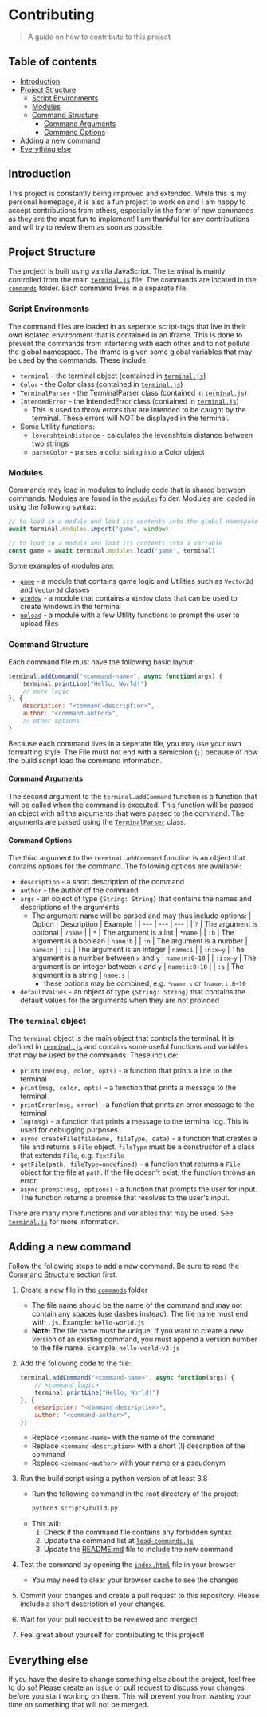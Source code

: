 # Contributing

> A guide on how to contribute to this project

## Table of contents

* [Introduction](#introduction)
* [Project Structure](#project-structure)
  * [Script Environments](#script-environments)
  * [Modules](#modules)
  * [Command Structure](#command-structure)
    * [Command Arguments](#command-arguments)
    * [Command Options](#command-options)
* [Adding a new command](#adding-a-new-command)
* [Everything else](#everything-else)

## Introduction

This project is constantly being improved and extended. While this is my
personal homepage, it is also a fun project to work on and I am happy to
accept contributions from others, especially in the form of new commands
as they are the most fun to implement! I am thankful for any contributions
and will try to review them as soon as possible.

## Project Structure

The project is built using vanilla JavaScript. The terminal is mainly
controlled from the main [`terminal.js`](./js/terminal.js) file. The commands are
located in the [`commands`](./js/commands) folder. Each command lives in a separate
file.

### Script Environments

The command files are loaded in as seperate script-tags that live in their
own isolated environment that is contained in an iframe. This is done to
prevent the commands from interfering with each other and to not pollute
the global namespace. The iframe is given some global variables that may
be used by the commands. These include:
- `terminal` - the terminal object (contained in [`terminal.js`](./js/terminal.js))
- `Color` - the Color class (contained in [`terminal.js`](./js/terminal.js))
- `TerminalParser` - the TerminalParser class (contained in [`terminal.js`](./js/terminal.js))
- `IntendedError` - the IntendedError class (contained in [`terminal.js`](./js/terminal.js))
  - This is used to throw errors that are intended to be caught by the terminal. These errors will NOT be displayed in the terminal.
- Some Utility functions:
  - `levenshteinDistance` - calculates the levenshtein distance between two strings
  - `parseColor` - parses a color string into a Color object

### Modules

Commands may load in modules to include code that is shared between commands.
Modules are found in the [`modules`](./js/modules) folder. Modules are loaded in
using the following syntax:

```js
// to load in a module and load its contents into the global namespace
await terminal.modules.import("game", window)

// to load in a module and load its contents into a variable
const game = await terminal.modules.load("game", terminal)
```

Some examples of modules are:
- [`game`](./js/modules/game.js) - a module that contains game logic and Utilities such as `Vector2d` and `Vector3d` classes
- [`window`](./js/modules/window.js) - a module that contains a `Window` class that can be used to create windows in the terminal
- [`upload`](./js/modules/upload.js) - a module with a few Utility functions to prompt the user to upload files

### Command Structure

Each command file must have the following basic layout:

```js
terminal.addCommand("<command-name>", async function(args) {
    terminal.printLine("Hello, World!")
    // more logic
}, {
    description: "<command-description>",
    author: "<command-author>",
    // other options
}
```

Because each command lives in a seperate file, you may use your own
formatting style. The File must not end with a semicolon (`;`)
because of how the build script load the command information.

#### Command Arguments

The second argument to the `terminal.addCommand` function is a function
that will be called when the command is executed. This function will be
passed an object with all the arguments that were passed to the command.
The arguments are parsed using the [`TerminalParser`](./js/terminal.js) class.

#### Command Options

The third argument to the `terminal.addCommand` function is an object
that contains options for the command. The following options are available:

- `description` - a short description of the command
- `author` - the author of the command
- `args` - an object of type `{String: String}` that contains the names and descriptions of the arguments
  - The argument name will be parsed and may thus include options:
    | Option | Description | Example |
    | --- | --- | --- |
    | `?` | The argument is optional | `?name` |
    | `*` | The argument is a list | `*name` |
    | `:b` | The argument is a boolean | `name:b` |
    | `:n` | The argument is a number | `name:n` |
    | `:i` | The argument is an integer | `name:i` |
    | `:n:x~y` | The argument is a number between `x` and `y` | `name:n:0~10` |
    | `:i:x~y` | The argument is an integer between `x` and `y` | `name:i:0~10` | 
    | `:s` | The argument is a string | `name:s` |
    - these options may be combined, e.g. `*name:s` or `?name:i:0~10`
- `defaultValues` - an object of type `{String: String}` that contains the default values for the arguments when they are not provided

### The `terminal` object

The `terminal` object is the main object that controls the terminal. It
is defined in [`terminal.js`](./js/terminal.js) and contains some useful
functions and variables that may be used by the commands. These include:
- `printLine(msg, color, opts)` - a function that prints a line to the terminal
- `print(msg, color, opts)` - a function that prints a message to the terminal
- `printError(msg, error)` - a function that prints an error message to the terminal
- `log(msg)` - a function that prints a message to the terminal log. This is used for debugging purposes
- `async createFile(fileName, fileType, data)` - a function that creates a file and returns a `File` object. `fileType` must be a constructor of a class that extends `File`, e.g. `TextFile`
- `getFile(path, fileType=undefined)` - a function that returns a `File` object for the file at `path`. If the file doesn't exist, the function throws an error.
- `async prompt(msg, options)` - a function that prompts the user for input. The function returns a promise that resolves to the user's input.

There are many more functions and variables that may be used. See [`terminal.js`](./js/terminal.js) for more information.

## Adding a new command

Follow the following steps to add a new command. Be sure to read the [Command Structure](#command-structure) section first. 

1. Create a new file in the [`commands`](./js/commands) folder
   - The file name should be the name of the command and may not contain any spaces (use dashes instead). The file name must end with `.js`. Example: `hello-world.js`  
    - **Note:** The file name must be unique. If you want to create a new version of an existing command, you must append a version number to the file name. Example: `hello-world-v2.js`

2. Add the following code to the file:
   ```js
   terminal.addCommand("<command-name>", async function(args) {
       // <command logic>
       terminal.printLine("Hello, World!")
   }, {
       description: "<command-description>",
       author: "<command-author>",
   })
   ```
    - Replace `<command-name>` with the name of the command
    - Replace `<command-description>` with a short (!) description of the command
    - Replace `<command-author>` with your name or a pseudonym
3. Run the build script using a python version of at least 3.8
    - Run the following command in the root directory of the project:
      ```bash
      python3 scripts/build.py
      ```
    - This will:
      1. Check if the command file contains any forbidden syntax
      2. Update the command list at [`load-commands.js`](./js/load-commands.js)
      3. Update the [README.md](./README.md) file to include the new command
4. Test the command by opening the [`index.html`](./index.html) file in your browser
    - You may need to clear your browser cache to see the changes
5. Commit your changes and create a pull request to this repository. Please include a short description of your changes.
6. Wait for your pull request to be reviewed and merged!
7. Feel great about yourself for contributing to this project!

## Everything else

If you have the desire to change something else about the project, feel free to do so! Please create an issue or pull request to discuss your changes before you start working on them. This will prevent you from wasting your time on something that will not be merged. 